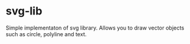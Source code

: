 # svg-lib
Simple implementaton of svg library. Allows you to draw vector objects such as circle, polyline and text. 
